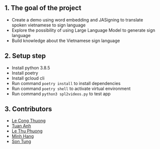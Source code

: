 ## 1. The goal of the project
* Create a demo using word embedding and JASigning to translate spoken vietnamese to sign language
* Explore the possibility of using Large Language Model to generate sign language
* Build knowledge about the Vietnamese sign language

## 2. Setup step
* Install python 3.8.5
* Install poetry
* Install gcloud cli
* Run command `poetry install` to install dependencies
* Run command `poetry shell` to activate virtual environment
* Run command `python3 spl2videos.py` to test app


## 3. Contributors
* [Le Cong Thuong](thuonglc@vnu.edu.vn)
* [Tuan Anh](tuananhhhm@gmail.com)
* [Le Thu Phuong](lethuphuong01032004@gmail.com)
* [Minh Hang](dangminhhang261102.dn@gmail.com)
* [Son Tung](hasontung1772003@gmail.com)

